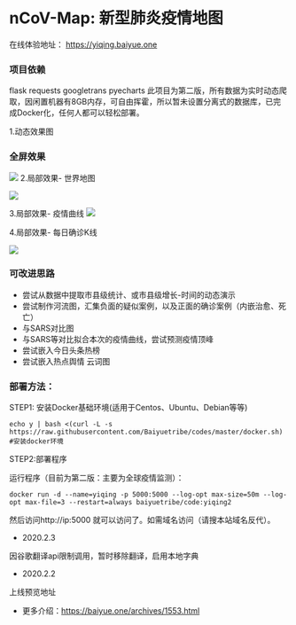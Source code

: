 # nCoV-Map: 新型肺炎疫情地图

在线体验地址： https://yiqing.baiyue.one

### 项目依赖
flask
requests
googletrans
pyecharts
此项目为第二版，所有数据为实时动态爬取，因闲置机器有8GB内存，可自由挥霍，所以暂未设置分离式的数据库，已完成Docker化，任何人都可以轻松部署。

1.动态效果图
### 全屏效果

![](https://img.baiyue.one/upload/2020/02/5e36571a32674.jpg)
2.局部效果- 世界地图

![](https://baiyue.one/wp-content/uploads/2020/02/2020020205411843.gif)

3.局部效果- 疫情曲线
![](https://baiyue.one/wp-content/uploads/2020/02/2020020205414135.gif)

4.局部效果- 每日确诊K线

![](https://baiyue.one/wp-content/uploads/2020/02/2020020205415820.gif)
### 可改进思路

- 尝试从数据中提取市县级统计、或市县级增长-时间的动态演示
- 尝试制作河流图，汇集负面的疑似案例，以及正面的确诊案例（内嵌治愈、死亡）
- 与SARS对比图
- 与SARS等对比拟合本次的疫情曲线，尝试预测疫情顶峰
- 尝试嵌入今日头条热榜
- 尝试嵌入热点舆情 云词图

### 部署方法：

STEP1: 安装Docker基础环境(适用于Centos、Ubuntu、Debian等等)

 ```
 echo y | bash <(curl -L -s https://raw.githubusercontent.com/Baiyuetribe/codes/master/docker.sh)  #安装docker环境
 ```

STEP2:部署程序

运行程序（目前为第二版：主要为全球疫情监测）：

```
docker run -d --name=yiqing -p 5000:5000 --log-opt max-size=50m --log-opt max-file=3 --restart=always baiyuetribe/code:yiqing2
```

然后访问http://ip:5000 就可以访问了。如需域名访问（请搜本站域名反代）。


- 2020.2.3

因谷歌翻译api限制调用，暂时移除翻译，启用本地字典

- 2020.2.2

上线预览地址

- 更多介绍：https://baiyue.one/archives/1553.html